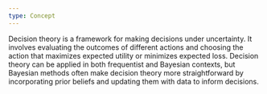 ```yaml
---
type: Concept
---
```


Decision theory is a framework for making decisions under uncertainty. It involves evaluating the outcomes of different actions and choosing the action that maximizes expected utility or minimizes expected loss. Decision theory can be applied in both frequentist and Bayesian contexts, but Bayesian methods often make decision theory more straightforward by incorporating prior beliefs and updating them with data to inform decisions.